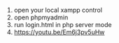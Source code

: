 1. open your local xampp control 
2. open phpmyadmin 
3. run login.html in php server mode 
4. https://youtu.be/Em6j3pv5uHw
